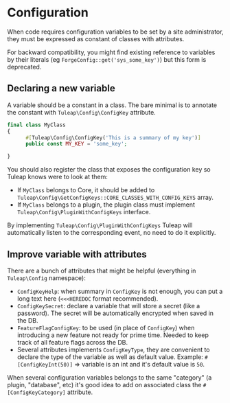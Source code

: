 # Configuration

When code requires configuration variables to be set by a site
administrator, they must be expressed as constant of classes with
attributes.

For backward compatibility, you might find existing reference to
variables by their literals (eg `ForgeConfig::get('sys_some_key')`) but
this form is deprecated.

## Declaring a new variable

A variable should be a constant in a class. The bare minimal is to
annotate the constant with `Tuleap\Config\ConfigKey` attribute.

``` php
final class MyClass
{
      #[Tuleap\Config\ConfigKey('This is a summary of my key')]
      public const MY_KEY = 'some_key';

}
```

You should also register the class that exposes the configuration key so
Tuleap knows were to look at them:

-   If `MyClass` belongs to Core, it should be added to
    `Tuleap\Config\GetConfigKeys::CORE_CLASSES_WITH_CONFIG_KEYS` array.
-   If `MyClass` belongs to a plugin, the plugin class must implement
    `Tuleap\Config\PluginWithConfigKeys` interface.

By implementing `Tuleap\Config\PluginWithConfigKeys` Tuleap will
automatically listen to the corresponding event, no need to do it
explicitly.

## Improve variable with attributes

There are a bunch of attributes that might be helpful (everything in
`Tuleap\Config` namespace):

-   `ConfigKeyHelp`: when summary in `ConfigKey` is not enough, you can
    put a long text here (`<<<HEREDOC` format recommended).
-   `ConfigKeySecret`: declare a variable that will store a secret (like
    a password). The secret will be automatically encrypted when saved
    in the DB.
-   `FeatureFlagConfigKey`: to be used (in place of `ConfigKey`) when
    introducing a new feature not ready for prime time. Needed to keep
    track of all feature flags across the DB.
-   Several attributes implements `ConfigKeyType`, they are convenient
    to declare the type of the variable as well as default value.
    Example: `#[ConfigKeyInt(50)]` => variable is an int and it\'s
    default value is `50`.

When several configuration variables belongs to the same \"category\" (a
plugin, \"database\", etc) it\'s good idea to add on associated class
the `#[ConfigKeyCategory]` attribute.
